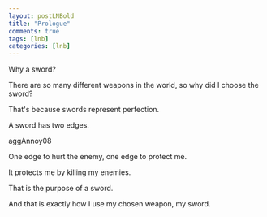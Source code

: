 ```yaml
---
layout: postLNBold
title: "Prologue"
comments: true
tags: [lnb]
categories: [lnb]
---
```


<p class = "testing">Why a sword?</p>

There are so many different weapons in the world, so why did I choose the sword?

That's because swords represent perfection.

A sword has two edges.

aggAnnoy08

One edge to hurt the enemy, one edge to protect me.

It protects me by killing my enemies.

That is the purpose of a sword.

And that is exactly how I use my chosen weapon, my sword.
